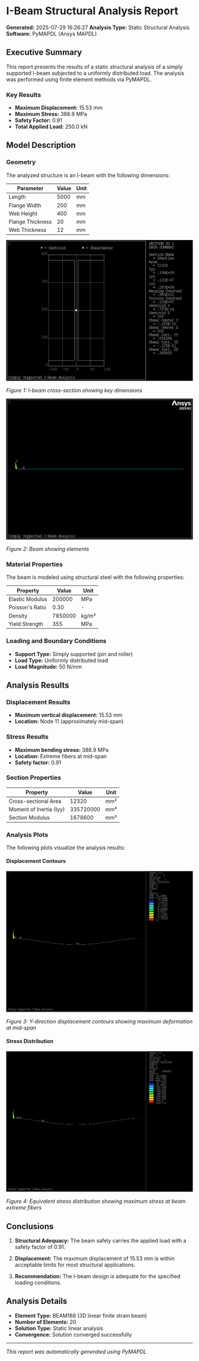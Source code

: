 # I-Beam Structural Analysis Report

**Generated:** 2025-07-29 16:26:27
**Analysis Type:** Static Structural Analysis
**Software:** PyMAPDL (Ansys MAPDL)

## Executive Summary

This report presents the results of a static structural analysis of a simply supported I-beam subjected to a uniformly distributed load. The analysis was performed using finite element methods via PyMAPDL.

### Key Results
- **Maximum Displacement:** 15.53 mm
- **Maximum Stress:** 388.9 MPa
- **Safety Factor:** 0.91
- **Total Applied Load:** 250.0 kN

## Model Description

### Geometry
The analyzed structure is an I-beam with the following dimensions:

| Parameter | Value | Unit |
|-----------|-------|------|
| Length | 5000 | mm |
| Flange Width | 200 | mm |
| Web Height | 400 | mm |
| Flange Thickness | 20 | mm |
| Web Thickness | 12 | mm |


![Beam section plot](ibeam_section.png)

*Figure 1: I-beam cross-section showing key dimensions*


![Beam elements plot](geometry.png)

*Figure 2: Beam showing elements*

### Material Properties
The beam is modeled using structural steel with the following properties:

| Property | Value | Unit |
|----------|-------|------|
| Elastic Modulus | 200000 | MPa |
| Poisson's Ratio | 0.30 | - |
| Density | 7850000 | kg/m³ |
| Yield Strength | 355 | MPa |

### Loading and Boundary Conditions
- **Support Type:** Simply supported (pin and roller)
- **Load Type:** Uniformly distributed load
- **Load Magnitude:** 50 N/mm

## Analysis Results

### Displacement Results
- **Maximum vertical displacement:** 15.53 mm
- **Location:** Node 11 (approximately mid-span)

### Stress Results
- **Maximum bending stress:** 388.9 MPa
- **Location:** Extreme fibers at mid-span
- **Safety factor:** 0.91

### Section Properties
| Property | Value | Unit |
|----------|-------|------|
| Cross-sectional Area | 12320 | mm² |
| Moment of Inertia (Iyy) | 335720000 | mm⁴ |
| Section Modulus | 1678600 | mm³ |

### Analysis Plots

The following plots visualize the analysis results:

#### Displacement Contours
![Displacement Plot](displacement_plot.png)

*Figure 3: Y-direction displacement contours showing maximum deformation at mid-span*

#### Stress Distribution
![Stress Plot](stress_plot.png)

*Figure 4: Equivalent stress distribution showing maximum stress at beam extreme fibers*

## Conclusions

1. **Structural Adequacy:** The beam safely carries the applied load with a safety factor of 0.91.

2. **Displacement:** The maximum displacement of 15.53 mm is within acceptable limits for most structural applications.

3. **Recommendation:** The I-beam design is adequate for the specified loading conditions.

## Analysis Details

- **Element Type:** BEAM188 (3D linear finite strain beam)
- **Number of Elements:** 20
- **Solution Type:** Static linear analysis
- **Convergence:** Solution converged successfully

---
*This report was automatically generated using PyMAPDL*
